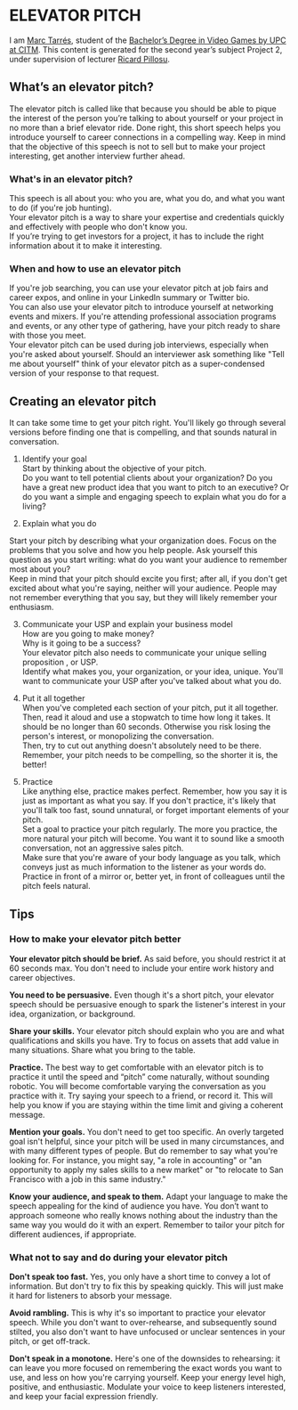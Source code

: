 # ELEVATOR PITCH  
  
I am [Marc Tarrés](), student of the
[Bachelor’s Degree in Video Games by UPC at CITM](https://www.citm.upc.edu/ing/estudis/graus-videojocs/). This content is generated for the second year’s subject Project 2, under supervision of lecturer [Ricard Pillosu](https://es.linkedin.com/in/ricardpillosu).  

## What’s an elevator pitch?  

The elevator pitch is called like that because you should be able to pique the interest of the person you’re talking to about yourself or your project in no more than a brief elevator ride. Done right, this short speech helps you introduce yourself to career connections in a compelling way.
Keep in mind that the objective of this speech is not to sell but to make your project interesting, get another interview further ahead.  

### What's in an elevator pitch?

This speech is all about you: who you are, what you do, and what you want to do (if you're job hunting).  
Your elevator pitch is a way to share your expertise and credentials quickly and effectively with people who don't know you.  
If you’re trying to get investors for a project, it has to include the right information about it to make it interesting.  

### When and how to use an elevator pitch

If you're job searching, you can use your elevator pitch at job fairs and career expos, and online in your LinkedIn summary or Twitter bio.  
You can also use your elevator pitch to introduce yourself at networking events and mixers. If you're attending professional association programs and events, or any other type of gathering, have your pitch ready to share with those you meet.  
Your elevator pitch can be used during job interviews, especially when you're asked about yourself. Should an interviewer ask something like "Tell me about yourself" think of your elevator pitch as a super-condensed version of your response to that request.
 
 
## Creating an elevator pitch  
  
It can take some time to get your pitch right. You'll likely go through several versions before finding one that is compelling, and that sounds natural in conversation.  
  
1. Identify your goal  
Start by thinking about the objective of your pitch.  
Do you want to tell potential clients about your organization? Do you have a great new product idea that you want to pitch to an executive? Or do you want a simple and engaging speech to explain what you do for a living?  
  
2. Explain what you do  
 
Start your pitch by describing what your organization does. Focus on the problems that you solve and how you help people. 
Ask yourself this question as you start writing: what do you want your audience to remember most about you?  
Keep in mind that your pitch should excite you first; after all, if you don't get excited about what you're saying, neither will your audience. People may not remember everything that you say, but they will likely remember your enthusiasm.  
  
3. Communicate your USP and explain your business model  
How are you going to make money?  
Why is it going to be a success?  
Your elevator pitch also needs to communicate your unique selling proposition , or USP.  
Identify what makes you, your organization, or your idea, unique. You'll want to communicate your USP after you've talked about what you do.  
  
4. Put it all together  
When you've completed each section of your pitch, put it all together.  
Then, read it aloud and use a stopwatch to time how long it takes. It should be no longer than 60 seconds. Otherwise you risk losing the person's interest, or monopolizing the conversation.  
Then, try to cut out anything doesn't absolutely need to be there. Remember, your pitch needs to be compelling, so the shorter it is, the better!  
  
5. Practice  
Like anything else, practice makes perfect. Remember, how you say it is just as important as what you say. If you don't practice, it's likely that you'll talk too fast, sound unnatural, or forget important elements of your pitch.  
Set a goal to practice your pitch regularly. The more you practice, the more natural your pitch will become. You want it to sound like a smooth conversation, not an aggressive sales pitch.  
Make sure that you're aware of your body language  as you talk, which conveys just as much information to the listener as your words do. Practice in front of a mirror or, better yet, in front of colleagues until the pitch feels natural.  
 

## Tips  

### How to make your elevator pitch better  
  
  

**Your elevator pitch should be brief.** As said before, you should restrict it at 60 seconds max. You don't need to include your entire work history and career objectives.  

**You need to be persuasive.** Even though it's a short pitch, your elevator speech should be persuasive enough to spark the listener's interest in your idea, organization, or background.  

**Share your skills.** Your elevator pitch should explain who you are and what qualifications and skills you have. Try to focus on assets that add value in many situations. Share what you bring to the table.   

**Practice.** The best way to get comfortable with an elevator pitch is to practice it until the speed and “pitch” come naturally, without sounding robotic. You will become comfortable varying the conversation as you practice with it. Try saying your speech to a friend, or record it. This will help you know if you are staying within the time limit and giving a coherent message.   

**Mention your goals.** You don't need to get too specific. An overly targeted goal isn't helpful, since your pitch will be used in many circumstances, and with many different types of people. But do remember to say what you're looking for. For instance, you might say, "a role in accounting" or "an opportunity to apply my sales skills to a new market" or "to relocate to San Francisco with a job in this same industry."   

**Know your audience, and speak to them.** Adapt your language to make the speech appealing for the kind of audience you have. You don’t want to approach someone who really knows nothing about the industry than the same way you would do it with an expert. Remember to tailor your pitch for different audiences, if appropriate.  

### What not to say and do during your elevator pitch

**Don't speak too fast.** Yes, you only have a short time to convey a lot of information. But don't try to fix this by speaking quickly. This will just make it hard for listeners to absorb your message.  

**Avoid rambling.** This is why it's so important to practice your elevator speech.
While you don't want to over-rehearse, and subsequently sound stilted, you also don't want to have unfocused or unclear sentences in your pitch, or get off-track. 
 
**Don't speak in a monotone.** Here's one of the downsides to rehearsing: it can leave you more focused on remembering the exact words you want to use, and less on how you're carrying yourself. Keep your energy level high, positive, and enthusiastic. Modulate your voice to keep listeners interested, and keep your facial expression friendly. 
